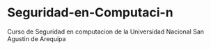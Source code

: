 # Seguridad-en-Computaci-n
Curso de Seguridad en computacion de la Universidad Nacional San Agustin de Arequipa
